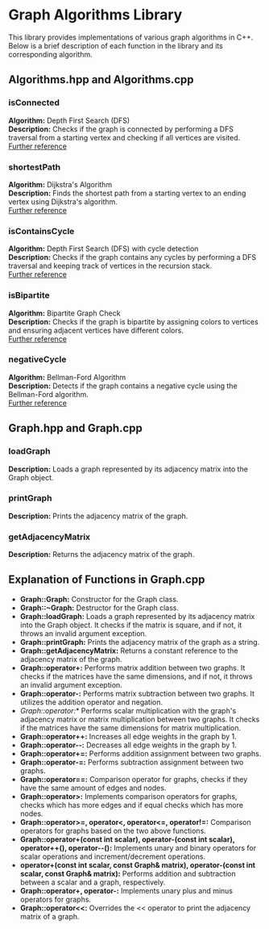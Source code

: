 # Graph Algorithms Library

This library provides implementations of various graph algorithms in C++. Below is a brief description of each function in the library and its corresponding algorithm.

## Algorithms.hpp and Algorithms.cpp

### isConnected

**Algorithm:** Depth First Search (DFS)  
**Description:** Checks if the graph is connected by performing a DFS traversal from a starting vertex and checking if all vertices are visited.  
[Further reference](https://en.wikipedia.org/wiki/Depth-first_search)

### shortestPath

**Algorithm:** Dijkstra's Algorithm  
**Description:** Finds the shortest path from a starting vertex to an ending vertex using Dijkstra's algorithm.  
[Further reference](https://en.wikipedia.org/wiki/Dijkstra%27s_algorithm)

### isContainsCycle

**Algorithm:** Depth First Search (DFS) with cycle detection  
**Description:** Checks if the graph contains any cycles by performing a DFS traversal and keeping track of vertices in the recursion stack.  
[Further reference](https://en.wikipedia.org/wiki/Cycle_detection#Depth-First_Search)

### isBipartite

**Algorithm:** Bipartite Graph Check  
**Description:** Checks if the graph is bipartite by assigning colors to vertices and ensuring adjacent vertices have different colors.  
[Further reference](https://en.wikipedia.org/wiki/Bipartite_graph)

### negativeCycle

**Algorithm:** Bellman-Ford Algorithm  
**Description:** Detects if the graph contains a negative cycle using the Bellman-Ford algorithm.  
[Further reference](https://en.wikipedia.org/wiki/Bellman%E2%80%93Ford_algorithm)

## Graph.hpp and Graph.cpp

### loadGraph

**Description:** Loads a graph represented by its adjacency matrix into the Graph object.

### printGraph

**Description:** Prints the adjacency matrix of the graph.

### getAdjacencyMatrix

**Description:** Returns the adjacency matrix of the graph.

## Explanation of Functions in Graph.cpp

- **Graph::Graph:** Constructor for the Graph class.
- **Graph::~Graph:** Destructor for the Graph class.
- **Graph::loadGraph:** Loads a graph represented by its adjacency matrix into the Graph object. It checks if the matrix is square, and if not, it throws an invalid argument exception.
- **Graph::printGraph:** Prints the adjacency matrix of the graph as a string.
- **Graph::getAdjacencyMatrix:** Returns a constant reference to the adjacency matrix of the graph.
- **Graph::operator+:** Performs matrix addition between two graphs. It checks if the matrices have the same dimensions, and if not, it throws an invalid argument exception.
- **Graph::operator-:** Performs matrix subtraction between two graphs. It utilizes the addition operator and negation.
- **Graph::operator*:** Performs scalar multiplication with the graph's adjacency matrix or matrix multiplication between two graphs. It checks if the matrices have the same dimensions for matrix multiplication.
- **Graph::operator++:** Increases all edge weights in the graph by 1.
- **Graph::operator--:** Decreases all edge weights in the graph by 1.
- **Graph::operator+=:** Performs addition assignment between two graphs.
- **Graph::operator-=:** Performs subtraction assignment between two graphs.
- **Graph::operator==:** Comparison operator for graphs, checks if they have the same amount of edges and nodes.
- **Graph::operator>:** Implements comparison operators for graphs, checks which has more edges and if equal checks which has more nodes.
- **Graph::operator>=, operator<, operator<=, operator!=:** Comparison operators for graphs based on the two above functions.
- **Graph::operator+(const int scalar), operator-(const int scalar), operator++(), operator--():** Implements unary and binary operators for scalar operations and increment/decrement operations.
- **operator+(const int scalar, const Graph& matrix), operator-(const int scalar, const Graph& matrix):** Performs addition and subtraction between a scalar and a graph, respectively.
- **Graph::operator+, operator-:** Implements unary plus and minus operators for graphs.
- **Graph::operator<<:** Overrides the << operator to print the adjacency matrix of a graph.
